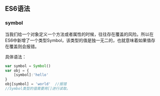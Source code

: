 ## ES6语法

### symbol

当我们给一个对象定义一个方法或者属性的时候，往往存在覆盖的风险。所以在ES6中新增了一个类型Symbol，该类型的值是独一无二的，也就意味着如果值存在覆盖则会报错。

具体语法：

```javascript
var symbol = Symbol()
var obj = {
    [symbol]:'hello'
}
obj[symbol] = 'world'  //报错
//Symbol类型的值需要用[]进行读取。
```

